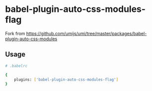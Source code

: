 # babel-plugin-auto-css-modules-flag

Fork from https://github.com/umijs/umi/tree/master/packages/babel-plugin-auto-css-modules

## Usage

```bash
# .babelrc

{
    plugins: ['babel-plugin-auto-css-modules-flag']
}
```
